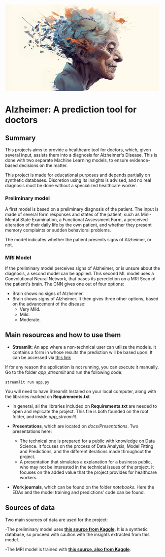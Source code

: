 <img src="./img/alzheimer_front.jpg" alt="drawing" width="500"/>

# Alzheimer: A prediction tool for doctors

## Summary
This projects aims to provide a healthcare tool for doctors, which, given several input, assists them into a diagnosis for Alzheimer's Disease. This is done with two separate Machine Learning models, to ensure evidence-based decisions on the matter.

This project is made for educational purposes and depends partially on synthetic databases. Discretion using its insights is advised, and no real diagnosis must be done without a specialized healthcare worker.

### Preliminary model
A first model is based on a preliminary diagnosis of the patient. The input is made of several form responses and states of the patient, such as Mini-Mental State Examination, a Functional Assessment Form, a perceived alteration of their daily life by the own patient, and whether they present memory complaints or sudden behavioral problems.

The model indicates whether the patient presents signs of Alzheimer, or not.

### MRI Model
If the preliminary model perceives signs of Alzheimer, or is unsure about the diagnosis, a second model can be applied. This second ML model uses a Convolutional Neural Network, that bases its perediction on a MRI Scan of the patient's brain. The CNN gives one out of four options:
- Brain shows no signs of Alzheimer.
- Brain shows signs of Alzheimer. It then gives three other options, based on the advancement of the disease:
    - Very Mild.
    - Mild.
    - Moderate.

## Main resources and how to use them
- **Streamlit**: An app where a non-technical user can utilize the models. It contains a form in whose results the prediction will be based upon. It can be accessed via [this link](https://rgg-alzheimer.streamlit.app/)

If for any reason the application is not running, you can execute it manually. Go to the folder *app_streamlit* and run the following code:

`streamlit run app.py`

You will need to have Streamlit Instaled on your local computer, along with the libraries marked on **Requirements.txt**

- In general, all the libraries included on **Requirements.txt** are needed to open and replicate the project. This file is both founded on the root folder, and inside *app_streamlit*.

- **Presentations**, which are located on *docs/Presentations*. Two presentations here:
    - The technical one is prepared for a public with knowledge on Data Science. It focuses on the process of Data Analysis, Model Fitting and Predictions, and the different iterations made throughout the project.
    - A presentation that simulates a explanation for a business public, who may not be interested in the technical issues of the project. It focuses on the added value that the project provides for healthcare workers.

- **Work journals**, which can be found on the folder *notebooks*. Here the EDAs and the model training and predictions' code can be found. 

## Sources of data
Two main sources of data are used for the project:

-The preliminary model uses **[this source from Kaggle](https://www.kaggle.com/datasets/rabieelkharoua/alzheimers-disease-dataset/data)**. It is a synthetic database, so proceed with caution with the insights extracted from this model.

-The MRI model is trained with **[this source, also from Kaggle](https://www.kaggle.com/datasets/rabieelkharoua/alzheimers-disease-dataset/data)**.
